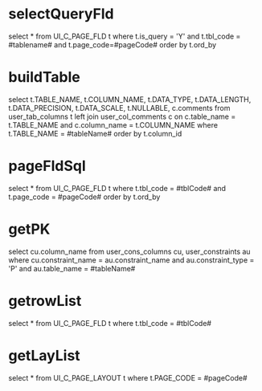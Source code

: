 selectQueryFld
===
select * from UI_C_PAGE_FLD t 
where t.is_query = 'Y' 
and t.tbl_code = #tablename# 
and t.page_code=#pageCode# 
order by t.ord_by

buildTable
===
select t.TABLE_NAME,
       t.COLUMN_NAME,
       t.DATA_TYPE,
       t.DATA_LENGTH,
       t.DATA_PRECISION,
       t.DATA_SCALE,
       t.NULLABLE,
       c.comments
  from user_tab_columns t
  left join user_col_comments c
    on c.table_name = t.TABLE_NAME
   and c.column_name = t.COLUMN_NAME
 where t.TABLE_NAME = #tableName#
 order by t.column_id

pageFldSql
=== 
 select *
  from UI_C_PAGE_FLD t
 where t.tbl_code = #tblCode#
   and t.page_code = #pageCode#
 order by t.ord_by
 
getPK
=== 
select cu.column_name
  from user_cons_columns cu, user_constraints au
 where cu.constraint_name = au.constraint_name
   and au.constraint_type = 'P'
   and au.table_name = #tableName#
 
getrowList
===  
select * from UI_C_PAGE_FLD t where t.tbl_code = #tblCode#

getLayList
===
select * from UI_C_PAGE_LAYOUT t where t.PAGE_CODE = #pageCode#

